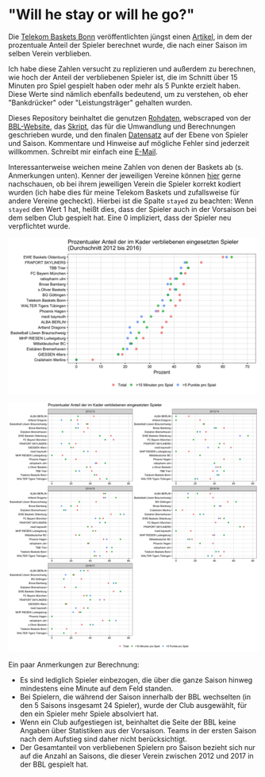 # "Will he stay or will he go?"

Die [Telekom Baskets Bonn](https://www.telekom-baskets-bonn.de) veröffentlichten jüngst einen [Artikel](https://www.telekom-baskets-bonn.de/presse/background/fluktuation.html), in dem der prozentuale Anteil der Spieler berechnet wurde, die nach einer Saison im selben Verein verblieben.

Ich habe diese Zahlen versucht zu replizieren und außerdem zu berechnen, wie hoch der Anteil der verbliebenen Spieler ist, die im Schnitt über 15 Minuten pro Spiel gespielt haben oder mehr als 5 Punkte erzielt haben. Diese Werte sind nämlich ebenfalls bedeutend, um zu verstehen, ob eher "Bankdrücker" oder "Leistungsträger" gehalten wurden.

Dieses Repository beinhaltet die genutzen [Rohdaten](raw_data), webscraped von der [BBL-Website](http://easycredit-bbl.de), das [Skript](code/01_recode_and_merge), das für die Umwandlung und Berechnungen geschrieben wurde, und den finalen [Datensatz](data/beko_bbl_2012-2017) auf der Ebene von Spieler und Saison. Kommentare und Hinweise auf mögliche Fehler sind jederzeit willkommen. Schreibt mir einfach eine [E-Mail](mailto:mullers@tcd.ie).


Interessanterweise weichen meine Zahlen von denen der Baskets ab (s. Anmerkungen unten). Kenner der jeweiligen Vereine können [hier](data/beko_bbl_2012-2017) gerne nachschauen, ob bei ihrem jeweiligen Verein die Spieler korrekt kodiert wurden (ich habe dies für meine Telekom Baskets und zufallsweise für andere Vereine gecheckt). Hierbei ist die Spalte `stayed` zu beachten: Wenn `stayed` den Wert 1 hat, heißt dies, dass der Spieler auch in der Vorsaison bei dem selben Club gespielt hat. Eine 0 impliziert, dass der Spieler neu verpflichtet wurde. 

![Prozentualer Anteil von verbliebenen Spielern, aggregiert](output/ratio_total.jpg)

![Prozentualer Anteil von verbliebenenen Spielern pro Saison](output/ratio_season.jpg)

Ein paar Anmerkungen zur Berechnung:
* Es sind lediglich Spieler einbezogen, die über die ganze Saison hinweg mindestens eine Minute auf dem Feld standen.
* Bei Spielern, die während der Saison innerhalb der BBL wechselten (in den 5 Saisons insgesamt 24 Spieler), wurde der Club ausgewählt, für den ein Spieler mehr Spiele absolviert hat.
* Wenn ein Club aufgestiegen ist, beinhaltet die Seite der BBL keine Angaben über Statistiken aus der Vorsaison. Teams in der ersten Saison nach dem Aufstieg sind daher nicht berücksichtigt.
* Der Gesamtanteil von verbliebenen Spielern pro Saison bezieht sich nur auf die Anzahl an Saisons, die dieser Verein zwischen 2012 und 2017 in der BBL gespielt hat. 
